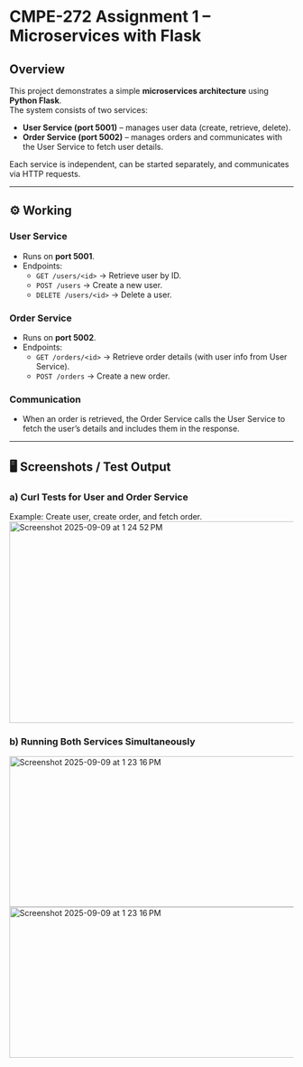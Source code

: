 # CMPE-272 Assignment 1 – Microservices with Flask

## Overview
This project demonstrates a simple **microservices architecture** using **Python Flask**.  
The system consists of two services:
- **User Service (port 5001)** – manages user data (create, retrieve, delete).
- **Order Service (port 5002)** – manages orders and communicates with the User Service to fetch user details.

Each service is independent, can be started separately, and communicates via HTTP requests.

---

## ⚙️ Working

### User Service
- Runs on **port 5001**.
- Endpoints:
  - `GET /users/<id>` → Retrieve user by ID.
  - `POST /users` → Create a new user.
  - `DELETE /users/<id>` → Delete a user.

### Order Service
- Runs on **port 5002**.
- Endpoints:
  - `GET /orders/<id>` → Retrieve order details (with user info from User Service).
  - `POST /orders` → Create a new order.

### Communication
- When an order is retrieved, the Order Service calls the User Service to fetch the user’s details and includes them in the response.

---

## 🖥️ Screenshots / Test Output

### a) Curl Tests for User and Order Service
Example: Create user, create order, and fetch order.
<img width="1132" height="357" alt="Screenshot 2025-09-09 at 1 24 52 PM" src="https://github.com/user-attachments/assets/34bd872e-ef4e-4c88-a544-314d3c8dbac5" />

### b) Running Both Services Simultaneously
<img width="695" height="267" alt="Screenshot 2025-09-09 at 1 23 16 PM" src="https://github.com/user-attachments/assets/02e375c8-d68c-4446-bad8-229e82b6815d" />
<img width="695" height="267" alt="Screenshot 2025-09-09 at 1 23 16 PM" src="https://github.com/user-attachments/assets/d179fca0-2fc0-41f6-bd1b-d26b917b90c1" />

